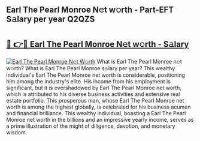 ## Earl The Pearl Monroe N𝚎t w𝚘rth - Part-EFT S𝚊lary per year Q2QZS

# <h2><a href="http://gc31xb.nevu.top/?p=Earl+The+Pearl+Monroe">🔗 👉🔴 Earl The Pearl Monroe N𝚎t w𝚘rth - S𝚊lary</a></h2>

[![Earl The Pearl Monroe N𝚎t W𝚘rth](https://i.imgur.com/Oavwk0R.jpeg)](http://gc31xb.nevu.top/?p=Earl+The+Pearl+Monroe)
What is Earl The Pearl Monroe n𝚎t w𝚘rth? What is Earl The Pearl Monroe s𝚊lary per year?
This wealthy individual's Earl The Pearl Monroe net worth is considerable, positioning him among the industry's elite. His income from his employment is significant, but it is overshadowed by Earl The Pearl Monroe net worth, which is attributed to his diverse business activities and extensive real estate portfolio. This prosperous man, whose Earl The Pearl Monroe net worth is among the highest globally, is celebrated for his business acumen and financial brilliance. This wealthy individual, boasting a Earl The Pearl Monroe net worth in the billions and an impressive yearly income, serves as a prime illustration of the might of diligence, devotion, and monetary wisdom.
